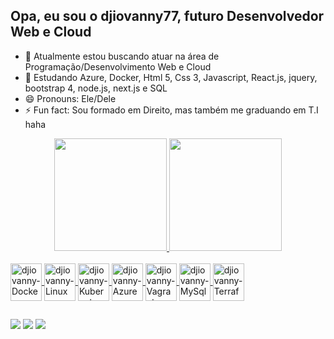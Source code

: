 ## Opa, eu sou o djiovanny77, futuro Desenvolvedor Web e Cloud 

- 🔭 Atualmente estou buscando atuar na área de Programação/Desenvolvimento Web e Cloud
- 🌱 Estudando Azure, Docker, Html 5, Css 3, Javascript, React.js, jquery, bootstrap 4, node.js, next.js e SQL
- 😄 Pronouns: Ele/Dele
- ⚡ Fun fact: Sou formado em Direito, mas também me graduando em T.I haha

<div align="center">
  <a href="https://www.linkedin.com/in/djiovanny-oliveira-032064234/">
  <img height="180em" src="https://github-readme-stats.vercel.app/api?username=djiovanny77&show_icons=true&theme=dracula&include_all_commits=true&count_private=true"/>
  <img height="180em" src="https://github-readme-stats.vercel.app/api/top-langs/?username=djiovanny77&layout=compact&langs_count=7&theme=dracula"/>
</div>
<div style="display: inline_block"><br>
        <img align="center" alt="djiovanny-Docker" height="60" width="50" src="https://cdn.jsdelivr.net/gh/devicons/devicon/icons/docker/docker-original-wordmark.svg" />
        <img align="center" alt="djiovanny-Linux" height="60" width="50" src="https://cdn.jsdelivr.net/gh/devicons/devicon/icons/linux/linux-original.svg" />
        <img align="center" alt="djiovanny-Kubernetes" height="60" width="50" src="https://cdn.jsdelivr.net/gh/devicons/devicon/icons/kubernetes/kubernetes-plain-wordmark.svg" />
        <img align="center" alt="djiovanny-Azure" height="60" width="50" src="https://cdn.jsdelivr.net/gh/devicons/devicon/icons/azure/azure-original-wordmark.svg" />
        <img align="center" alt="djiovanny-Vagrant" height="60" width="50" src="https://cdn.jsdelivr.net/gh/devicons/devicon/icons/vagrant/vagrant-original-wordmark.svg" />
        <img align="center" alt="djiovanny-MySql" height="60" width="50" src="https://cdn.jsdelivr.net/gh/devicons/devicon/icons/mysql/mysql-original-wordmark.svg" />
        <img align="center" alt="djiovanny-Terraform" height="60" width="50" src="https://cdn.jsdelivr.net/gh/devicons/devicon/icons/terraform/terraform-original-wordmark.svg" />
</div>

 ##                 
          
<div> 
  <a href="https://instagram.com/djiovanny.oliveira" target="_blank"><img src="https://img.shields.io/badge/-Instagram-%23E4405F?style=for-the-badge&logo=instagram&logoColor=white" target="_blank"></a>
  <a href = "mailto:djiovannymagnum77@gmail.com"><img src="https://img.shields.io/badge/-Gmail-%23333?style=for-the-badge&logo=gmail&logoColor=white" target="_blank"></a>
  <a href="https://www.linkedin.com/in/djiovanny-oliveira-032064234/" target="_blank"><img src="https://img.shields.io/badge/-LinkedIn-%230077B5?style=for-the-badge&logo=linkedin&logoColor=white" target="_blank"></a> 
